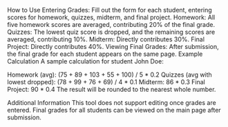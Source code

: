 How to Use
Entering Grades: Fill out the form for each student, entering scores for homework, quizzes, midterm, and final project.
Homework: All five homework scores are averaged, contributing 20% of the final grade.
Quizzes: The lowest quiz score is dropped, and the remaining scores are averaged, contributing 10%.
Midterm: Directly contributes 30%.
Final Project: Directly contributes 40%.
Viewing Final Grades: After submission, the final grade for each student appears on the same page.
Example Calculation
A sample calculation for student John Doe:

Homework (avg): (75 + 89 + 103 + 55 + 100) / 5 * 0.2
Quizzes (avg with lowest dropped): (78 + 99 + 76 + 69) / 4 * 0.1
Midterm: 86 * 0.3
Final Project: 90 * 0.4
The result will be rounded to the nearest whole number.

Additional Information
This tool does not support editing once grades are entered.
Final grades for all students can be viewed on the main page after submission.
